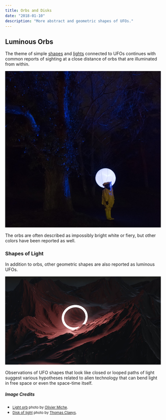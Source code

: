 ```yaml
---
title: Orbs and Disks
date: "2018-01-10"
description: "More abstract and geometric shapes of UFOs."
---
```


## Luminous Orbs

The theme of simple [shapes](../crop-circles/) and [lights](../black-triangles/) connected to UFOs continues with
common reports of sighting at a close distance of orbs that are illuminated from within.

![light orb next to a figure](./light-orb.jpg)

The orbs are often described as impossibly bright white or fiery, but other colors have been reported as well.

### Shapes of Light

In addition to orbs, other geometric shapes are also reported as luminous UFOs.

![disk of light on rocky ground](./light-disk.jpg)

Observations of UFO shapes that look like closed or looped paths of light suggest various
hypotheses related to alien technology that can bend light in free space or even the space-time itself.

##### Image Credits

- <small>[Light orb](https://unsplash.com/photos/g1aogZjtKjs) photo by [Olivier Miche](https://unsplash.com/@oliviermiche).</small>
- <small>[Disk of light](https://unsplash.com/photos/0qPE7ESG7_8) photo by [Thomas Claeys](https://unsplash.com/@thomascl).</small>
